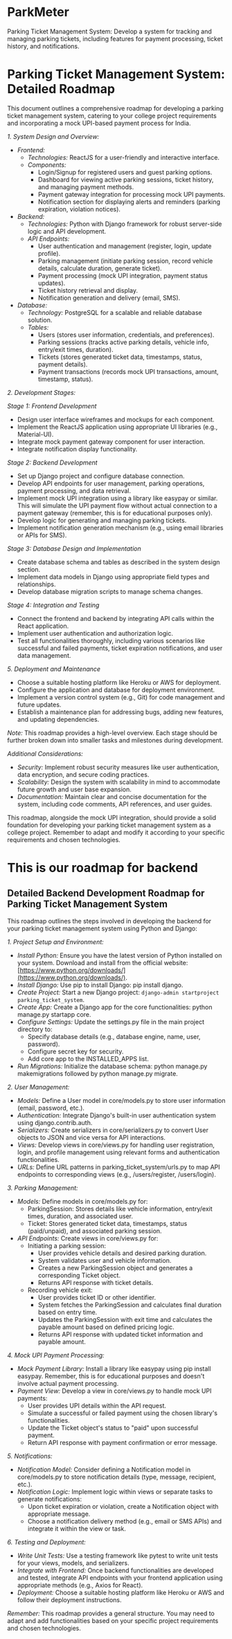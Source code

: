 # ParkMeter

Parking Ticket Management System: Develop a system for tracking and managing parking tickets, including features for payment processing, ticket history, and notifications.

# Parking Ticket Management System: Detailed Roadmap

This document outlines a comprehensive roadmap for developing a parking ticket management system, catering to your college project requirements and incorporating a mock UPI-based payment process for India.

*1. System Design and Overview:*

* *Frontend:* 
    * *Technologies:* ReactJS for a user-friendly and interactive interface.
    * *Components:*
        * Login/Signup for registered users and guest parking options.
        * Dashboard for viewing active parking sessions, ticket history, and managing payment methods.
        * Payment gateway integration for processing mock UPI payments.
        * Notification section for displaying alerts and reminders (parking expiration, violation notices).
* *Backend:*
    * *Technologies:* Python with Django framework for robust server-side logic and API development.
    * *API Endpoints:*
        * User authentication and management (register, login, update profile).
        * Parking management (initiate parking session, record vehicle details, calculate duration, generate ticket).
        * Payment processing (mock UPI integration, payment status updates).
        * Ticket history retrieval and display.
        * Notification generation and delivery (email, SMS).
* *Database:*
    * *Technology:* PostgreSQL for a scalable and reliable database solution.
    * *Tables:*
        * Users (stores user information, credentials, and preferences).
        * Parking sessions (tracks active parking details, vehicle info, entry/exit times, duration).
        * Tickets (stores generated ticket data, timestamps, status, payment details).
        * Payment transactions (records mock UPI transactions, amount, timestamp, status).

*2. Development Stages:*

*Stage 1: Frontend Development*

* Design user interface wireframes and mockups for each component.
* Implement the ReactJS application using appropriate UI libraries (e.g., Material-UI).
* Integrate mock payment gateway component for user interaction.
* Integrate notification display functionality.

*Stage 2: Backend Development*

* Set up Django project and configure database connection.
* Develop API endpoints for user management, parking operations, payment processing, and data retrieval.
* Implement mock UPI integration using a library like easypay or similar. This will simulate the UPI payment flow without actual connection to a payment gateway (remember, this is for educational purposes only).
* Develop logic for generating and managing parking tickets.
* Implement notification generation mechanism (e.g., using email libraries or APIs for SMS).

*Stage 3: Database Design and Implementation*

* Create database schema and tables as described in the system design section.
* Implement data models in Django using appropriate field types and relationships.
* Develop database migration scripts to manage schema changes.

*Stage 4: Integration and Testing*

* Connect the frontend and backend by integrating API calls within the React application.
* Implement user authentication and authorization logic.
* Test all functionalities thoroughly, including various scenarios like successful and failed payments, ticket expiration notifications, and user data management.

*5. Deployment and Maintenance*

* Choose a suitable hosting platform like Heroku or AWS for deployment.
* Configure the application and database for deployment environment.
* Implement a version control system (e.g., Git) for code management and future updates.
* Establish a maintenance plan for addressing bugs, adding new features, and updating dependencies.

*Note:* This roadmap provides a high-level overview. Each stage should be further broken down into smaller tasks and milestones during development.

*Additional Considerations:*

* *Security:* Implement robust security measures like user authentication, data encryption, and secure coding practices.
* *Scalability:* Design the system with scalability in mind to accommodate future growth and user base expansion.
* *Documentation:* Maintain clear and concise documentation for the system, including code comments, API references, and user guides.

This roadmap, alongside the mock UPI integration, should provide a solid foundation for developing your parking ticket management system as a college project. Remember to adapt and modify it according to your specific requirements and chosen technologies.


# This is our roadmap for backend
## Detailed Backend Development Roadmap for Parking Ticket Management System

This roadmap outlines the steps involved in developing the backend for your parking ticket management system using Python and Django:

*1. Project Setup and Environment:*

* *Install Python:* Ensure you have the latest version of Python installed on your system. Download and install from the official website: [https://www.python.org/downloads/](https://www.python.org/downloads/).
* *Install Django:* Use pip to install Django: pip install django.
* *Create Project:* Start a new Django project: `django-admin startproject parking_ticket_system`.
* *Create App:* Create a Django app for the core functionalities: python manage.py startapp core.
* *Configure Settings:* Update the settings.py file in the main project directory to:
    * Specify database details (e.g., database engine, name, user, password).
    * Configure secret key for security.
    * Add core app to the INSTALLED_APPS list.
* *Run Migrations:* Initialize the database schema: python manage.py makemigrations followed by python manage.py migrate.

*2. User Management:*

* *Models:* Define a User model in core/models.py to store user information (email, password, etc.).
* *Authentication:* Integrate Django's built-in user authentication system using django.contrib.auth.
* *Serializers:* Create serializers in core/serializers.py to convert User objects to JSON and vice versa for API interactions.
* *Views:* Develop views in core/views.py for handling user registration, login, and profile management using relevant forms and authentication functionalities.
* *URLs:* Define URL patterns in parking_ticket_system/urls.py to map API endpoints to corresponding views (e.g., /users/register, /users/login).

*3. Parking Management:*

* *Models:* Define models in core/models.py for:
    * ParkingSession: Stores details like vehicle information, entry/exit times, duration, and associated user.
    * Ticket: Stores generated ticket data, timestamps, status (paid/unpaid), and associated parking session.
* *API Endpoints:* Create views in core/views.py for:
    * Initiating a parking session:
        * User provides vehicle details and desired parking duration.
        * System validates user and vehicle information.
        * Creates a new ParkingSession object and generates a corresponding Ticket object.
        * Returns API response with ticket details.
    * Recording vehicle exit:
        * User provides ticket ID or other identifier.
        * System fetches the ParkingSession and calculates final duration based on entry time.
        * Updates the ParkingSession with exit time and calculates the payable amount based on defined pricing logic.
        * Returns API response with updated ticket information and payable amount.

*4. Mock UPI Payment Processing:*

* *Mock Payment Library:* Install a library like easypay using pip install easypay. Remember, this is for educational purposes and doesn't involve actual payment processing.
* *Payment View:* Develop a view in core/views.py to handle mock UPI payments:
    * User provides UPI details within the API request.
    * Simulate a successful or failed payment using the chosen library's functionalities.
    * Update the Ticket object's status to "paid" upon successful payment.
    * Return API response with payment confirmation or error message.

*5. Notifications:*

* *Notification Model:* Consider defining a Notification model in core/models.py to store notification details (type, message, recipient, etc.).
* *Notification Logic:* Implement logic within views or separate tasks to generate notifications:
    * Upon ticket expiration or violation, create a Notification object with appropriate message.
    * Choose a notification delivery method (e.g., email or SMS APIs) and integrate it within the view or task.

*6. Testing and Deployment:*

* *Write Unit Tests:* Use a testing framework like pytest to write unit tests for your views, models, and serializers.
* *Integrate with Frontend:* Once backend functionalities are developed and tested, integrate API endpoints with your frontend application using appropriate methods (e.g., Axios for React).
* *Deployment:* Choose a suitable hosting platform like Heroku or AWS and follow their deployment instructions.

*Remember:* This roadmap provides a general structure. You may need to adapt and add functionalities based on your specific project requirements and chosen technologies.
